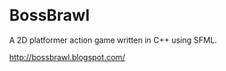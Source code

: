 BossBrawl
===========

A 2D platformer action game written in C++ using SFML.

http://bossbrawl.blogspot.com/
